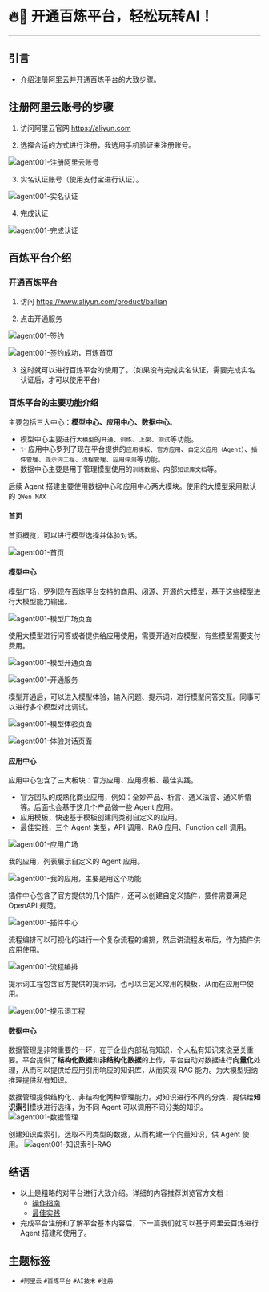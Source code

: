 # 🔥🚀 开通百炼平台，轻松玩转AI！
-----


## 引言
- 介绍注册阿里云并开通百炼平台的大致步骤。

## 注册阿里云账号的步骤
1. 访问阿里云官网 https://aliyun.com

2. 选择合适的方式进行注册，我选用手机验证来注册账号。

![agent001-注册阿里云账号](agent001-注册阿里云账号.png)

3. 实名认证账号（使用支付宝进行认证）。

![agent001-实名认证](agent001-实名认证.png)

4. 完成认证

![agent001-完成认证](agent001-完成认证.png)

## 百炼平台介绍
### 开通百炼平台

1. 访问 https://www.aliyun.com/product/bailian

2. 点击开通服务

![agent001-签约](agent001-签约.png)

![agent001-签约成功，百炼首页](agent001-签约成功，百炼首页.png)

3. 这时就可以进行百炼平台的使用了。（如果没有完成实名认证，需要完成实名认证后，才可以使用平台）


### 百炼平台的主要功能介绍
主要包括三大中心：**模型中心、应用中心、数据中心**。
- 模型中心主要进行`大模型`的`开通`、`训练`、`上架`、`测试`等功能。
- ✨ 应用中心罗列了现在平台提供的`应用模板`、`官方应用`、`自定义应用（Agent）`、`插件管理`、`提示词工程`、`流程管理`、`应用评测`等功能。
- 数据中心主要是用于管理模型使用的`训练数据`、内部`知识库文档`等。

后续 Agent 搭建主要使用数据中心和应用中心两大模块。使用的大模型采用默认的 `QWen MAX`

#### 首页
首页概览，可以进行模型选择并体验对话。

![agent001-首页](agent001-首页.png)

#### 模型中心
模型广场，罗列现在百炼平台支持的商用、闭源、开源的大模型，基于这些模型进行大模型能力输出。

![agent001-模型广场页面](agent001-模型广场页面.png)

使用大模型进行问答或者提供给应用使用，需要开通对应模型，有些模型需要支付费用。

![agent001-模型开通页面](agent001-模型开通页面.png)

![agent001-开通服务](agent001-开通服务.png)

模型开通后，可以进入模型体验，输入问题、提示词，进行模型问答交互。同事可以进行多个模型对比调试。

![agent001-模型体验页面](agent001-模型体验页面.png)

![agent001-体验对话页面](agent001-体验对话页面.png)

#### 应用中心
应用中心包含了三大板块：官方应用、应用模板、最佳实践。
- 官方团队的成熟化商业应用，例如：全妙产品、析言、通义法睿、通义听悟等。后面也会基于这几个产品做一些 Agent 应用。
- 应用模板，快速基于模板创建同类别自定义的应用。
- 最佳实践，三个 Agent 类型，API 调用、RAG 应用、Function call 调用。

![agent001-应用广场](agent001-应用广场.png)

我的应用，列表展示自定义的 Agent 应用。

![agent001-我的应用，主要是用这个功能](agent001-我的应用，主要是用这个功能.png)

插件中心包含了官方提供的几个插件，还可以创建自定义插件，插件需要满足 OpenAPI 规范。

![agent001-插件中心](agent001-插件中心.png)

流程编排可以可视化的进行一个复杂流程的编排，然后讲流程发布后，作为插件供应用使用。

![agent001-流程编排](agent001-流程编排.png)

提示词工程包含官方提供的提示词，也可以自定义常用的模板，从而在应用中使用。

![agent001-提示词工程](agent001-提示词工程.png)

#### 数据中心
数据管理是非常重要的一环，在于企业内部私有知识，个人私有知识来说至关重要。平台提供了**结构化数据**和**非结构化数据**的上传，平台自动对数据进行**向量化**处理，从而可以提供给应用引用响应的知识库，从而实现 RAG 能力。为大模型归纳推理提供私有知识。

数据管理提供结构化、非结构化两种管理能力。对知识进行不同的分类，提供给**知识索引**模块进行选择，为不同 Agent 可以调用不同分类的知识。
![agent001-数据管理](agent001-数据管理.png)

创建知识库索引，选取不同类型的数据，从而构建一个向量知识，供 Agent 使用。
![agent001-知识索引-RAG](agent001-知识索引-RAG.png)

## 结语
- 以上是粗略的对平台进行大致介绍。详细的内容推荐浏览官方文档：
  - [操作指南](https://help.aliyun.com/zh/model-studio/guide/)
  - [最佳实践](https://bailian.console.aliyun.com/?bestPractices=1#/best-practices)
- 完成平台注册和了解平台基本内容后，下一篇我们就可以基于阿里云百炼进行 Agent 搭建和使用了。

## 主题标签
- `#阿里云` `#百炼平台` `#AI技术` `#注册`
